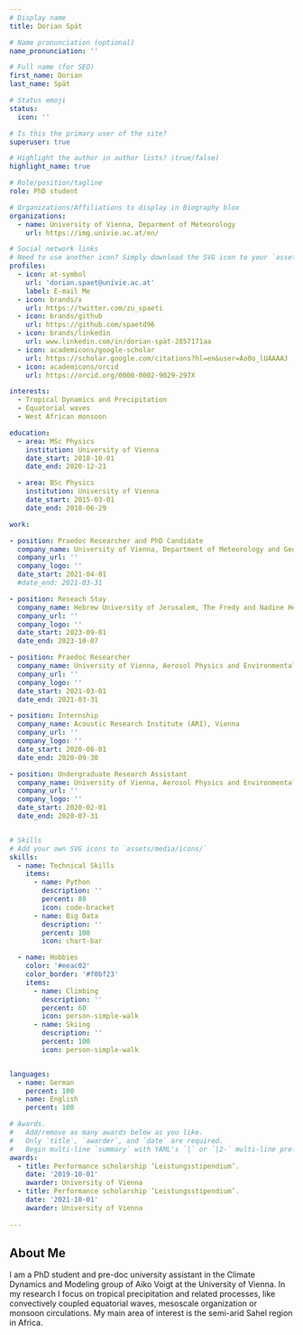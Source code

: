 ```yaml
---
# Display name
title: Dorian Spät

# Name pronunciation (optional)
name_pronunciation: ''

# Full name (for SEO)
first_name: Dorian
last_name: Spät

# Status emoji
status:
  icon: ''

# Is this the primary user of the site?
superuser: true

# Highlight the author in author lists? (true/false)
highlight_name: true

# Role/position/tagline
role: PhD student

# Organizations/Affiliations to display in Biography blox
organizations:
  - name: University of Vienna, Deparment of Meteorology
    url: https://img.univie.ac.at/en/

# Social network links
# Need to use another icon? Simply download the SVG icon to your `assets/media/icons/` folder.
profiles:
  - icon: at-symbol
    url: 'dorian.spaet@univie.ac.at'
    label: E-mail Me
  - icon: brands/x
    url: https://twitter.com/zu_spaeti
  - icon: brands/github
    url: https://github.com/spaetd96
  - icon: brands/linkedin
    url: www.linkedin.com/in/dorian-spät-2857171aa
  - icon: academicons/google-scholar
    url: https://scholar.google.com/citations?hl=en&user=Ao0o_lUAAAAJ
  - icon: academicons/orcid
    url: https://orcid.org/0000-0002-9029-297X

interests:
  - Tropical Dynamics and Precipitation
  - Equatorial waves
  - West African monsoon

education:
  - area: MSc Physics
    institution: University of Vienna
    date_start: 2018-10-01
    date_end: 2020-12-21

  - area: BSc Physics
    institution: University of Vienna
    date_start: 2015-03-01
    date_end: 2018-06-29

work:

- position: Praedoc Researcher and PhD Candidate
  company_name: University of Vienna, Department of Meteorology and Geophysics
  company_url: ''
  company_logo: ''
  date_start: 2021-04-01
  #date_end: 2021-03-31

- position: Reseach Stay
  company_name: Hebrew University of Jerusalem, The Fredy and Nadine Herrmann Institute of Earth Sciences
  company_url: ''
  company_logo: ''
  date_start: 2023-09-01
  date_end: 2023-10-07

- position: Praedoc Researcher
  company_name: University of Vienna, Aerosol Physics and Environmental Physics
  company_url: ''
  company_logo: ''
  date_start: 2021-03-01
  date_end: 2021-03-31

- position: Internship
  company_name: Acoustic Research Institute (ARI), Vienna
  company_url: ''
  company_logo: ''
  date_start: 2020-08-01
  date_end: 2020-09-30

- position: Undergraduate Research Assistant
  company_name: University of Vienna, Aerosol Physics and Environmental Physics
  company_url: ''
  company_logo: ''
  date_start: 2020-02-01
  date_end: 2020-07-31


# Skills
# Add your own SVG icons to `assets/media/icons/`
skills:
  - name: Technical Skills
    items:
      - name: Python
        description: ''
        percent: 80
        icon: code-bracket
      - name: Big Data
        description: ''
        percent: 100
        icon: chart-bar

  - name: Hobbies
    color: '#eeac02'
    color_border: '#f0bf23'
    items:
      - name: Climbing
        description: ''
        percent: 60
        icon: person-simple-walk
      - name: Skiing
        description: ''
        percent: 100
        icon: person-simple-walk


languages:
  - name: German
    percent: 100
  - name: English
    percent: 100

# Awards.
#   Add/remove as many awards below as you like.
#   Only `title`, `awarder`, and `date` are required.
#   Begin multi-line `summary` with YAML's `|` or `|2-` multi-line prefix and indent 2 spaces below.
awards:
  - title: Performance scholarship ’Leistungsstipendium’.
    date: '2019-10-01'
    awarder: University of Vienna
  - title: Performance scholarship ’Leistungsstipendium’.
    date: '2021-10-01'
    awarder: University of Vienna
    
---
```


## About Me

I am a PhD student and pre-doc university assistant in the Climate Dynamics and Modeling group of Aiko Voigt at the University of Vienna. In my research I focus on tropical precipitation and related processes, like convectively coupled equatorial waves, mesoscale organization or monsoon circulations. My main area of interest is the semi-arid Sahel region in Africa. 